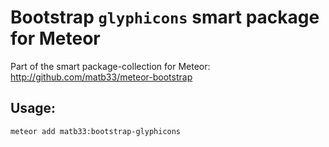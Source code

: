 # Bootstrap `glyphicons` smart package for Meteor

Part of the smart package-collection for Meteor: http://github.com/matb33/meteor-bootstrap

## Usage:

`meteor add matb33:bootstrap-glyphicons`